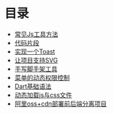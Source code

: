 # 目录

<!-- ## Javascript -->

- [常见Js工具方法](./javascript/utils.md)
- [代码片段](./javascript/code-snippet.md)
- [实现一个Toast](./vue/toast.md)
- [让项目支持SVG](./vue/svg.md)
- [手写脚手架工具](./vue/vue-cli.md)
- [菜单的动态权限控制](./vue/permission.md)
- [Dart基础语法](./dart/basic-grammar.md)
- [动态加载js与css文件](./javascript/async-load.md)
- [阿里oss+cdn部署前后端分离项目](./vue/oss-deploy.md)
<!-- - [深入理解闭包](./javascript/closure.md) -->

<Vssue :title="$title" />

